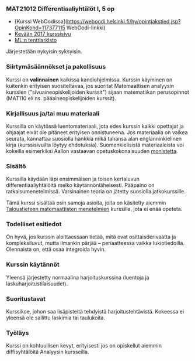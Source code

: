 ### MAT21012 Differentiaaliyhtälöt I, 5 op

* [Kurssi WebOodissa](https://weboodi.helsinki.fi/hy/opintjakstied.jsp?OpinKohd=117377115 WebOodi-linkki)
* [Kevään 2017 kurssisivu](http://wiki.helsinki.fi/pages/viewpage.action?pageId=197658128)
* [ML:n tenttiarkisto](http://wiki.helsinki.fi/pages/viewpage.action?pageId=105163102)

Järjestetään nykyisin syksyisin.

### Siirtymäsäännökset ja pakollisuus

Kurssi on **valinnainen** kaikissa kandiohjelmissa. Kurssin käyminen on kuitenkin erityisen suositeltavaa, jos suoritat Matemaattisen analyysin kurssien ("sivuaineopiskelijoiden kurssit") sijaan matematiikan perusopinnot (MAT110 eli ns. pääaineopiskelijoiden kurssit).

### Kirjallisuus ja/tai muu materiaali

Kurssilla on käytössä luentomateriaali, jota edes kurssin kaikki opettajat ja ohjaajat eivät ole pitäneet erityisen onnistuneena. Jos materiaalia on vaikea seurata, kannattaa suosiolla hankkia mikä tahansa alan englanninkielinen kirja (kurssisivuilta löytyy ehdotuksia). Suomenkielisistä materiaaleista voi kokeilla esimerkiksi Aallon vastaavan opetuskokonaisuuden [monistetta](http://math.aalto.fi/~jmalinen/MyPSFilesInWeb/DiffEqPruju.pdf).

### Sisältö

Kurssilla käydään läpi ensimmäisen ja toisen kertaluvun differentiaaliyhtälöitä melko käytännönläheisesti. Pääpaino on ratkaisumenetelmissä. Varsinainen teoria on jätetty suosiolla jatkokurssille.

Tämä kurssi sisältää osin samoja asioita, joita on käsitelty aiemmin [Taloustieteen matemaattisten menetelmien](https://varjo.ktto.fi/taloustieteen-matemaattiset-menetelmat) kurssilla, jota ei enää opeteta.

### Todelliset esitiedot

On hyvä, jos kurssin aloittaessaan tietää, mitä ovat osittaisderivaatta ja kompleksiluvut, mutta ilmankin pärjää – periaatteessa vaikka lukiotiedoilla. Olennaista on, että osaa integroida hyvin.

### Kurssin käytännöt

Yleensä järjestetty normaalina harjoituskurssina (luentoja ja laskuharjoitustilaisuudet).

### Suoritustavat

Kurssikoe, johon saa lisäpisteitä tehdyistä harjoitustehtävistä. Kokeessa ei yleensä ole sallittu laskimia tai taulukoita.

### Työläys

Kurssi on kohtuullisen kevyt, erityisesti jos on opiskellut aiemmin diffisyhtälöitä Analyysin kursseilla.